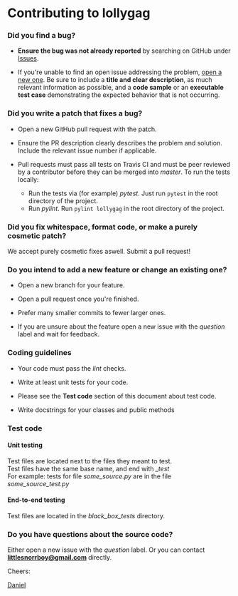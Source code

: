 # Contributing to lollygag

### Did you find a bug?

* **Ensure the bug was not already reported** by searching on GitHub under [Issues](https://github.com/snorrwe/lollygag/issues).

* If you're unable to find an open issue addressing the problem, [open a new one](https://github.com/snorrwe/lollygag/issues/new). Be sure to include a **title and clear description**, as much relevant information as possible, and a **code sample** or an **executable test case** demonstrating the expected behavior that is not occurring.

### Did you write a patch that fixes a bug?

* Open a new GitHub pull request with the patch.

* Ensure the PR description clearly describes the problem and solution. Include the relevant issue number if applicable.

* Pull requests must pass all tests on Travis CI and must be peer reviewed by a contributor before they can be merged into _master_. To run the tests locally:
    * Run the tests via (for example) _pytest_. Just run `pytest` in the root directory of the project.
    * Run _pylint_. Run `pylint lollygag` in the root directory of the project.
    
### Did you fix whitespace, format code, or make a purely cosmetic patch?

We accept purely cosmetic fixes aswell. Submit a pull request!

### Do you intend to add a new feature or change an existing one?

* Open a new branch for your feature.

* Open a pull request once you're finished.

* Prefer many smaller commits to fewer larger ones.

* If you are unsure about the feature open a new issue with the _question_ label and wait for feedback.

### Coding guidelines

* Your code must pass the _lint_ checks.

* Write at least unit tests for your code.

* Please see the __Test code__ section of this document about test code.

* Write docstrings for your classes and public methods

### Test code

#### Unit testing

Test files are located next to the files they meant to test.<br>
Test files have the same base name, and end with *_test*<br>
For example: tests for file *some_source.py* are in the file *some_source_test.py*

#### End-to-end testing

Test files are located in the *black_box_tests* directory.<br>

### Do you have questions about the source code?

Either open a new issue with the _question_ label. Or you can contact **littlesnorrboy@gmail.com** directly.

Cheers:

[Daniel](https://github.com/snorrwe)
